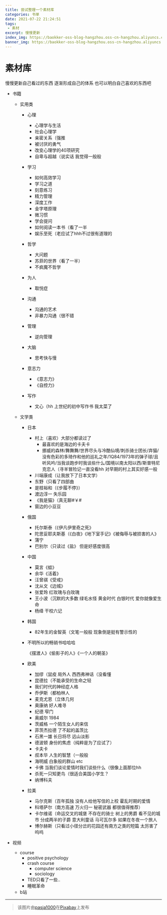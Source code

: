 ```yaml
---
title: 尝试整理一个素材库
categories: 书单
date: 2021-07-22 21:24:51
tags:
 - 素材
excerpt: 慢慢更新
index_img: https://baokker-oss-blog-hangzhou.oss-cn-hangzhou.aliyuncs.com/cdn_for_blog/blog_imgs/cat-6463284_1920.jpg
banner_img: https://baokker-oss-blog-hangzhou.oss-cn-hangzhou.aliyuncs.com/cdn_for_blog/blog_imgs/cat-6463284_1920.jpg
---
```


# 素材库

慢慢更新自己看过的东西 逐渐形成自己的体系 也可以明白自己喜欢的东西吧

* 书籍

  - 实用类

    - 心理
      - 心理学与生活
      - 社会心理学
      - 亲密关系（强推
      - 被讨厌的勇气
      - 改变心理学的40项研究
      - 自卑与超越（说实话 我觉得一般般
    - 学习
      - 如何高效学习
      - 学习之道
      - 刻意练习
      - 精力管理
      - 深度工作
      - 金字塔原理
      - 微习惯
      - 学会提问
      - 如何阅读一本书（看了一半
      - 娱乐至死（老应试了hhh不过很有道理的
    - 哲学
      - 大问题
      - 苏菲的世界（看了一半）
      - 不疯魔不哲学
    - 为人
      - 取悦症
    - 沟通
      - 沟通的艺术
      - 非暴力沟通（很不错
    - 管理
      - 逆向管理
    - 大脑
      - 思考快与慢
    - 意志力
      - 《意志力》
      - 《自控力》

    - 写作
      - 文心（hh 上世纪的初中写作书 我太菜了

  - 文学类

    - 日本

      - 村上（喜欢）大部分都读过了
        - 最喜欢的是海边的卡夫卡
        - 挪威的森林/舞舞舞/世界尽头与冷酷仙境/刺杀骑士团长/弃猫/没有色彩的多琦作和他的巡礼之年/1Q84/1973年的弹子球/且听风吟/当我谈跑步时我谈些什么/国境以南太阳以西/斯普特尼克恋人（寻羊冒险记一直没看hh 对早期的村上其实好感一般
      - 川端康成（让我放下了日本文学）
      - 东野（只看了四部曲
      - 是枝裕和（《步履不停》）
      - 渡边淳一 失乐园
      - 《我是猫》（真无聊#￥#
      - 窗边的小豆豆

    - 俄国

      - 托尔斯泰（《伊凡伊里奇之死》
      - 陀思妥耶夫斯基（《白夜》《地下室手记》《被侮辱与被损害的人》
      - 蒲宁
      - 巴别尔（只读过《盐》 但是好感度很高

    - 中国

      - 莫言《蛙》
      - 余华《活着》
      - 汪曾祺《受戒》
      - 沈从文《边城》
      - 张爱玲 红玫瑰与白玫瑰
      - 王小波（沉默的大多数 绿毛水怪 黄金时代 白银时代 爱你就像爱生命
      - 杨绛 干校六记

    - 韩国

      - 82年生的金智英（文笔一般般 现象倒是挺有警示性的

    - 不明所以的畅销书哈哈哈

      《摆渡人》《偷影子的人》《一个人的朝圣》

    - 欧美

      - 加缪（鼠疫 局外人 西西弗神话（没看懂
      - 昆德拉（不能承受的生命之轻
      - 我们时代的神经症人格
      - 乔伊斯（都柏林人
      - 麦克尤恩（立体几何
      - 奥康纳 好人难寻
      - 纪德 窄门
      - 奥威尔 1984
      - 茨威格 一个陌生女人的来信
      - 菲茨杰拉德 了不起的盖茨比
      - 石黑一雄 长日将尽 远山淡影
      - 德波顿 身份的焦虑（纯粹是为了应试了）
      - 卡夫卡
      - 叔本华 人生的智慧（一般般
      - 海明威 白象般的群山 etc
      - 卡佛 当我们谈论爱情时我们谈些什么（很像上面那位hh
      - 杀死一只知更鸟（很适合美国小学生？
      - 纳博科夫
    
    - 拉美
    
      - 马尔克斯（百年孤独 没有人给他写信的上校 霍乱时期的爱情
      - 科塔萨尔（南方高速 万火归一 秘密武器 都很值得推荐）
      - 卡尔维诺（命运交叉的城堡 不存在的骑士 树上的男爵 看不见的城市 分成两半的子爵 意大利童话 马可瓦尔多 如果在冬夜一个旅人
      - 博尔赫斯（只看过小径分岔的花园还有南方之类的短篇 太厉害了呜呜

* 视频

  - course
    - positive psychology
    - crash course
      * computer science
      * sociology
    - TED只看了一些..
    - 睡眠革命
  - b站

---

> 该图片由<a href="https://pixabay.com/zh/users/pasja1000-6355831/?utm_source=link-attribution&amp;utm_medium=referral&amp;utm_campaign=image&amp;utm_content=6463284">pasja1000</a>在<a href="https://pixabay.com/zh/?utm_source=link-attribution&amp;utm_medium=referral&amp;utm_campaign=image&amp;utm_content=6463284">Pixabay</a>上发布
